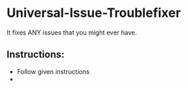 # Universal-Issue-Troublefixer
It fixes ANY issues that you might ever have.

## Instructions:
- Follow given instructions
- 
